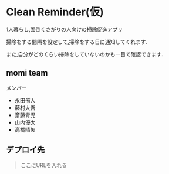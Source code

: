 # Clean Reminder(仮)

1人暮らし,面倒くさがりの人向けの掃除促進アプリ

掃除をする間隔を設定して,掃除をする日に通知してくれます.

また,自分がどのくらい掃除をしていないのかも一目で確認できます.

## momi team
メンバー
- 永田侑人
- 藤村大吾
- 斎藤青児
- 山内優太
- 高橋晴矢

## デプロイ先

>ここにURLを入れる